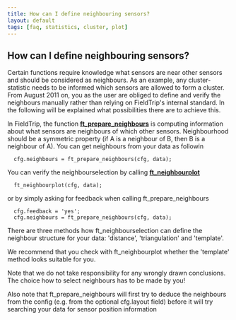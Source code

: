 ```yaml
---
title: How can I define neighbouring sensors?
layout: default
tags: [faq, statistics, cluster, plot]
---
```


## How can I define neighbouring sensors?

Certain functions require knowledge what sensors are near other sensors and should be considered as neighbours. As an example, any cluster-statistic needs to be informed which sensors are allowed to form a cluster. From August 2011 on, you as the user are obliged to define and verify the neighbours manually rather than relying on FieldTrip's internal standard. In the following will be explained what possibilities there are to achieve this.

In FieldTrip, the function **[ft_prepare_neighbours](/reference/ft_prepare_neighbours)** is computing information about what sensors are neighbours of which other sensors. Neighbourhood should be a symmetric property (if A is a neighbour of B, then B is a neighbour of A). You can get neighbours from your data as followin

	  cfg.neighbours = ft_prepare_neighbours(cfg, data);

You can verify the neighbourselection by calling **[ft_neighbourplot](/reference/ft_neighbourplot)**

	  ft_neighbourplot(cfg, data);

or by simply asking for feedback when calling ft_prepare_neighbours

	  cfg.feedback = 'yes';
	  cfg.neighbours = ft_prepare_neighbours(cfg, data);

    
There are three methods how ft_neighbourselection can define the neighbour structure for your data: 'distance', 'triangulation' and 'template'. 

<div class="important">
We recommend that you check with ft_neighbourplot whether the 'template' method looks suitable for you. 

Note that we do not take responsibility for any wrongly drawn conclusions. The choice how to select neighbours has to be made by you!

Also note that ft_prepare_neighbours will first try to deduce the neighbours from the config (e.g. from the optional cfg.layout field) before it will try searching your data for sensor position information
</div>

